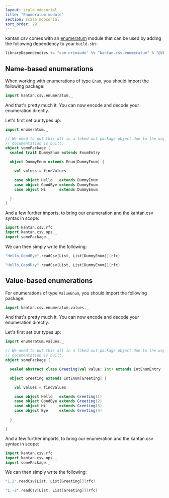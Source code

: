 ```yaml
---
layout: scala mdocorial
title: "Enumeratum module"
section: scala mdocorial
sort_order: 29
---
```

kantan.csv comes with an [enumeratum](https://github.com/lloydmeta/enumeratum) module that can be used
by adding the following dependency to your `build.sbt`:

```scala
libraryDependencies += "com.nrinaudo" %% "kantan.csv-enumeratum" % "@VERSION@"
```

## Name-based enumerations

When working with enumerations of type `Enum`, you should import the following package:

```scala mdoc:silent
import kantan.csv.enumeratum._
```

And that's pretty much it. You can now encode and decode your enumeration directly.

Let's first set our types up:

```scala mdoc:silent
import enumeratum._

// We need to put this all in a faked out package object due to the way
// documentation is built.
object somePackage {
  sealed trait DummyEnum extends EnumEntry

  object DummyEnum extends Enum[DummyEnum] {

    val values = findValues

    case object Hello   extends DummyEnum
    case object GoodBye extends DummyEnum
    case object Hi      extends DummyEnum

  }
}
```

And a few further imports, to bring our enumeration and the kantan.csv syntax in scope:

```scala mdoc:silent
import kantan.csv.rfc
import kantan.csv.ops._
import somePackage._
```


We can then simply write the following:

```scala mdoc
"Hello,GoodBye".readCsv[List, List[DummyEnum]](rfc)

"Hello,GoodDay".readCsv[List, List[DummyEnum]](rfc)
```



## Value-based enumerations

For enumerations of type `ValueEnum`, you should import the following package:

```scala mdoc:silent:reset
import kantan.csv.enumeratum.values._
```

And that's pretty much it. You can now encode and decode your enumeration directly.

Let's first set our types up:

```scala mdoc:silent
import enumeratum.values._

// We need to put this all in a faked out package object due to the way
// documentation is built.
object somePackage {

  sealed abstract class Greeting(val value: Int) extends IntEnumEntry

  object Greeting extends IntEnum[Greeting] {

    val values = findValues

    case object Hello   extends Greeting(1)
    case object GoodBye extends Greeting(2)
    case object Hi      extends Greeting(3)
    case object Bye     extends Greeting(4)

  }

}
```

And a few further imports, to bring our enumeration and the kantan.csv syntax in scope:

```scala mdoc:silent
import kantan.csv.rfc
import kantan.csv.ops._
import somePackage._
```

We can then simply write the following:

```scala mdoc
"1,2".readCsv[List, List[Greeting]](rfc)

"1,-2".readCsv[List, List[Greeting]](rfc)
```
